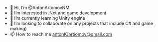 - 👋 Hi, I’m @AntonArtomovNM
- 👀 I’m interested in .Net and game development 
- 🌱 I’m currently learning Unity engine
- 💞️ I’m looking to collaborate on any projects that include C# and game making)
- 📫 How to reach me antonIOartiomov@gmail.com

<!---
AntonArtomovNM/AntonArtomovNM is a ✨ special ✨ repository because its `README.md` (this file) appears on your GitHub profile.
You can click the Preview link to take a look at your changes.
--->
